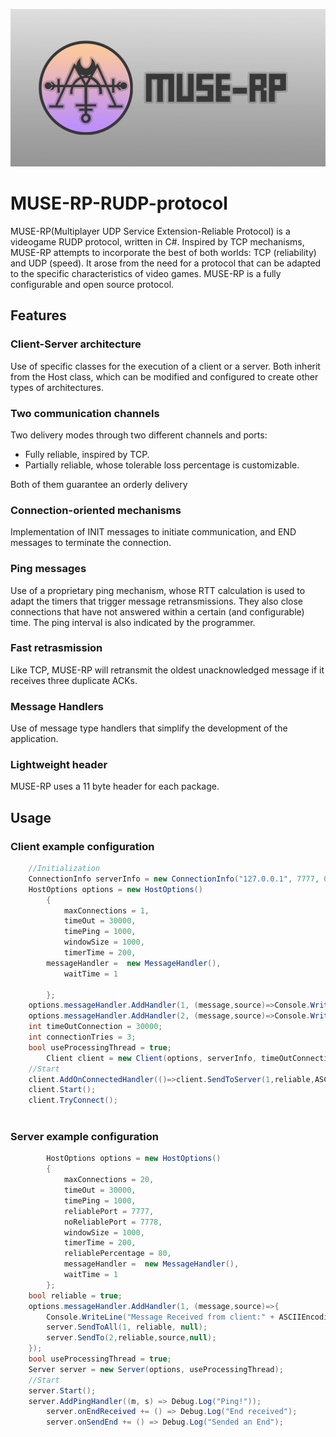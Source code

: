 ![big image](/MUSE-RPLogo.png)
# MUSE-RP-RUDP-protocol
MUSE-RP(Multiplayer UDP Service Extension-Reliable Protocol) is a videogame RUDP protocol, written in C#. Inspired by TCP mechanisms, MUSE-RP attempts to incorporate the best of both worlds: TCP (reliability) and UDP (speed). It arose from the need for a protocol that can be adapted to the specific characteristics of video games. MUSE-RP is a fully configurable and open source protocol. 
## Features
### Client-Server architecture
Use of specific classes for the execution of a client or a server. Both inherit from the Host class, which can be modified and configured to create other types of architectures.
### Two communication channels
Two delivery modes through two different channels and ports:
- Fully reliable, inspired by TCP.
- Partially reliable, whose tolerable loss percentage is customizable.


Both of them guarantee an orderly delivery
### Connection-oriented mechanisms
Implementation of INIT messages to initiate communication, and END messages to terminate the connection.
### Ping messages
Use of a proprietary ping mechanism, whose RTT calculation is used to adapt the timers that trigger message retransmissions.
They also close connections that have not answered within a certain (and configurable) time.
The ping interval is also indicated by the programmer.
### Fast retrasmission
Like TCP, MUSE-RP will retransmit the oldest unacknowledged message if it receives three duplicate ACKs.
### Message Handlers
Use of message type handlers that simplify the development of the application.
### Lightweight header
MUSE-RP uses a 11 byte header for each package.
## Usage
### Client example configuration
```csharp
	//Initialization
	ConnectionInfo serverInfo = new ConnectionInfo("127.0.0.1", 7777, 0);
	HostOptions options = new HostOptions()
        {
            maxConnections = 1,
            timeOut = 30000,
            timePing = 1000,
            windowSize = 1000,
            timerTime = 200,
	    messageHandler =  new MessageHandler(),
            waitTime = 1

        };
	options.messageHandler.AddHandler(1, (message,source)=>Console.WriteLine("New friend just connected"));
	options.messageHandler.AddHandler(2, (message,source)=>Console.WriteLine("Server received my message"));
	int timeOutConnection = 30000;
	int connectionTries = 3;
	bool useProcessingThread = true;
        Client client = new Client(options, serverInfo, timeOutConnection, connectionTries, useProcessingThread);
	//Start
	client.AddOnConnectedHandler(()=>client.SendToServer(1,reliable,ASCIIEncoding.GetBytes("Hello there!")));
	client.Start();
	client.TryConnect();
	
```
### Server example configuration
```csharp
        HostOptions options = new HostOptions()
        {
            maxConnections = 20,
            timeOut = 30000,
            timePing = 1000,
            reliablePort = 7777,
            noReliablePort = 7778,
            windowSize = 1000,
            timerTime = 200,
            reliablePercentage = 80,
            messageHandler =  new MessageHandler(),
            waitTime = 1
        };
	bool reliable = true;
	options.messageHandler.AddHandler(1, (message,source)=>{
		Console.WriteLine("Message Received from client:" + ASCIIEncoding.GetString(m.data));
		server.SendToAll(1, reliable, null);
		server.SendTo(2,reliable,source,null);
	});
	bool useProcessingThread = true;
	Server server = new Server(options, useProcessingThread);
	//Start
	server.Start();
	server.AddPingHandler((m, s) => Debug.Log("Ping!"));
        server.onEndReceived += () => Debug.Log("End received");
        server.onSendEnd += () => Debug.Log("Sended an End");

```
